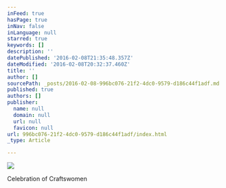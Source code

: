 ```yaml
---
inFeed: true
hasPage: true
inNav: false
inLanguage: null
starred: true
keywords: []
description: ''
datePublished: '2016-02-08T21:35:48.357Z'
dateModified: '2016-02-08T20:32:37.460Z'
title: ''
author: []
sourcePath: _posts/2016-02-08-996bc076-21f2-4dc0-9579-d186c44f1adf.md
published: true
authors: []
publisher:
  name: null
  domain: null
  url: null
  favicon: null
url: 996bc076-21f2-4dc0-9579-d186c44f1adf/index.html
_type: Article

---
```

![](https://the-grid-user-content.s3-us-west-2.amazonaws.com/4fa064c5-b94f-48c7-9563-479472f876f8.jpg)

Celebration of Craftswomen